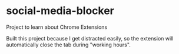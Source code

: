 # social-media-blocker
Project to learn about Chrome Extensions

Built this project because I get distracted easily, so the extension will automatically close the tab during "working hours".
